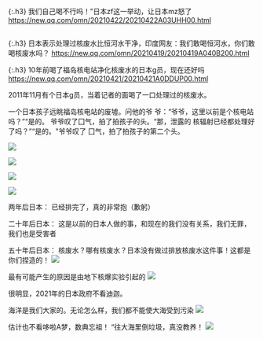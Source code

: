 ```tip
```
{:.h3}
我们自己喝不行吗！”日本zf这一举动，让日本mz怒了
[
https://new.qq.com/omn/20210422/20210422A03UHH00.html
](
https://new.qq.com/omn/20210422/20210422A03UHH00.html
)

```note
```
{:.h3}
日本表示处理过核废水比恒河水干净，印度网友：我们敢喝恒河水，你们敢喝核废水吗？
[
https://new.qq.com/omn/20210419/20210419A040B200.html
](
https://new.qq.com/omn/20210419/20210419A040B200.html
)

{:.h3}
10年前喝了福岛核电站净化核废水的日本g员，现在还好吗
[
https://new.qq.com/omn/20210421/20210421A0DDUP00.html
](
https://new.qq.com/omn/20210421/20210421A0DDUP00.html
)

2011年11月有个日本g员，当着记者的面喝了一口处理过的核废水。

一个日本孩子远眺福岛核电站的废墟。问他的爷
爷：“爷爷，这里以前是个核电站吗？”“是的。
爷爷叹了囗气，拍了拍孩子的头。“那，泄露的
核辐射已经都处理好了吗？”“是的。"爷爷叹了
囗气，拍了拍孩子的第二个头。

![](
https://inews.gtimg.com/newsapp_bt/0/13438964337/1000
)

![](
https://inews.gtimg.com/newsapp_bt/0/13438964321/1000
)

![](
https://inews.gtimg.com/newsapp_bt/0/13438964322/1000
)

![](
https://inews.gtimg.com/newsapp_bt/0/13438964339/1000
)

两年后日本：
已经排完了，真的非常抱（歉躬）

二十年后日本：
这是以前的日本人做的事，和现在的我们没有关系，我们无罪，我们也是受害者

五十年后日本：
核废水？哪有核废水？日本没有做过排放核废水这件事！这都是你们捏造的！
![](
https://inews.gtimg.com/newsapp_bt/0/13438964344/1000
)

最有可能产生的原因是由地下核爆实验引起的
![](
https://inews.gtimg.com/newsapp_bt/0/13438964334/1000
)

很明显，2021年的日本政府不看迪迦。

海洋是我们大家的。无论怎么样，我们都不能使大海受到污染
![](
https://inews.gtimg.com/newsapp_bt/0/13438964332/1000
)

估计也不看哆啦A梦，数典忘祖！
“往大海里倒垃圾，真没教养！
![](
https://inews.gtimg.com/newsapp_bt/0/13438964342/1000
)
